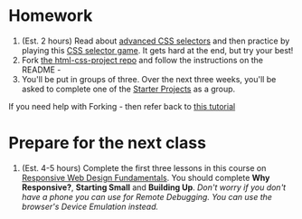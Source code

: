 # Homework

1. (Est. 2 hours) Read about [advanced CSS selectors](http://learn.shayhowe.com/advanced-html-css/complex-selectors/) and then practice by playing this [CSS selector game](https://flukeout.github.io/). It gets hard at the end, but try your best!
1. Fork [the html-css-project repo](https://github.com/Code-Your-Future/html-css-project) and follow the instructions on the README -
1. You'll be put in groups of three. Over the next three weeks, you'll be asked to complete one of the [Starter Projects](https://github.com/CodeYourFuture/group-projects#starter-projects) as a group.

If you need help with Forking - then refer back to [this tutorial](https://help.github.com/articles/fork-a-repo/)

# Prepare for the next class

1. (Est. 4-5 hours) Complete the first three lessons in this course on [Responsive Web Design Fundamentals](https://www.udacity.com/course/responsive-web-design-fundamentals--ud893). You should complete **Why Responsive?**, **Starting Small** and **Building Up**. _Don't worry if you don't have a phone you can use for Remote Debugging. You can use the browser's Device Emulation instead._
